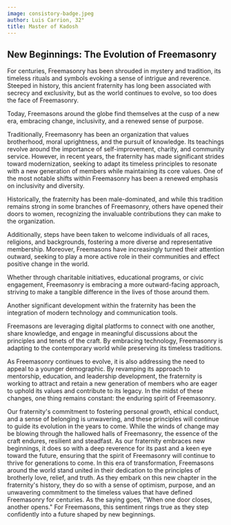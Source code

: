 ```yaml
---
image: consistory-badge.jpeg
author: Luis Carrion, 32°
title: Master of Kadosh
---
```


## New Beginnings: The Evolution of Freemasonry 

For centuries, Freemasonry has been shrouded in mystery and tradition, its timeless rituals and symbols evoking a sense of intrigue and reverence. Steeped in history, this ancient fraternity has long been associated with secrecy and exclusivity, but as the world continues to evolve, so too does the face of Freemasonry. 

Today, Freemasons around the globe find themselves at the cusp of a new era, embracing change, inclusivity, and a renewed sense of purpose. 

Traditionally, Freemasonry has been an organization that values brotherhood, moral uprightness, and the pursuit of knowledge. Its teachings revolve around the importance of self-improvement, charity, and community service. However, in recent years, the fraternity has made significant strides toward modernization, seeking to adapt its timeless principles to resonate with a new generation of members while maintaining its core values. One of the most notable shifts within Freemasonry has been a renewed emphasis on inclusivity and diversity. 

Historically, the fraternity has been male-dominated, and while this tradition remains strong in some branches of Freemasonry, others have opened their doors to women, recognizing the invaluable contributions they can make to the organization. 

Additionally, steps have been taken to welcome individuals of all races, religions, and backgrounds, fostering a more diverse and representative membership. Moreover, Freemasons have increasingly turned their attention outward, seeking to play a more active role in their communities and effect positive change in the world.

Whether through charitable initiatives, educational programs, or civic engagement, Freemasonry is embracing a more outward-facing approach, striving to make a tangible difference in the lives of those around them.

Another significant development within the fraternity has been the integration of modern technology and communication tools.

Freemasons are leveraging digital platforms to connect with one another, share knowledge, and engage in meaningful discussions about the principles and tenets of the craft. By embracing technology, Freemasonry is adapting to the contemporary world while preserving its timeless traditions.

As Freemasonry continues to evolve, it is also addressing the need to appeal to a younger demographic. By revamping its approach to mentorship, education, and leadership development, the fraternity is working to attract and retain a new generation of members who are eager to uphold its values and contribute to its legacy. In the midst of these changes, one thing remains constant: the enduring spirit of Freemasonry. 

Our fraternity's commitment to fostering personal growth, ethical conduct, and a sense of belonging is unwavering, and these principles will continue to guide its evolution in the years to come. While the winds of change may be blowing through the hallowed halls of Freemasonry, the essence of the craft endures, resilient and steadfast. As our fraternity embraces new beginnings, it does so with a deep reverence for its past and a keen eye toward the future, ensuring that the spirit of Freemasonry will continue to thrive for generations to come. In this era of transformation, Freemasons around the world stand united in their dedication to the principles of brotherly love, relief, and truth. As they embark on this new chapter in the fraternity's history, they do so with a sense of optimism, purpose, and an unwavering commitment to the timeless values that have defined Freemasonry for centuries. As the saying goes, "When one door closes, another opens." For Freemasons, this sentiment rings true as they step confidently into a future shaped by new beginnings.